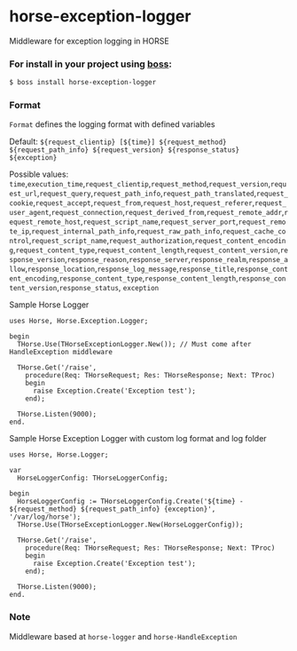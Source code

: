 # horse-exception-logger
Middleware for exception logging in HORSE

### For install in your project using [boss](https://github.com/HashLoad/boss):
``` sh
$ boss install horse-exception-logger
```

### Format
`Format` defines the logging format with defined variables

Default: `${request_clientip} [${time}] ${request_method} ${request_path_info} ${request_version} ${response_status} ${exception}`

Possible values: `time`,`execution_time`,`request_clientip`,`request_method`,`request_version`,`request_url`,`request_query`,`request_path_info`,`request_path_translated`,`request_cookie`,`request_accept`,`request_from`,`request_host`,`request_referer`,`request_user_agent`,`request_connection`,`request_derived_from`,`request_remote_addr`,`request_remote_host`,`request_script_name`,`request_server_port`,`request_remote_ip`,`request_internal_path_info`,`request_raw_path_info`,`request_cache_control`,`request_script_name`,`request_authorization`,`request_content_encoding`,`request_content_type`,`request_content_length`,`request_content_version`,`response_version`,`response_reason`,`response_server`,`response_realm`,`response_allow`,`response_location`,`response_log_message`,`response_title`,`response_content_encoding`,`response_content_type`,`response_content_length`,`response_content_version`,`response_status`, `exception`

Sample Horse Logger
```delphi
uses Horse, Horse.Exception.Logger;

begin
  THorse.Use(THorseExceptionLogger.New()); // Must come after HandleException middleware

  THorse.Get('/raise',
    procedure(Req: THorseRequest; Res: THorseResponse; Next: TProc)
    begin
      raise Exception.Create('Exception test');
    end);

  THorse.Listen(9000);
end.
```

Sample Horse Exception Logger with custom log format and log folder
```delphi
uses Horse, Horse.Logger;

var
  HorseLoggerConfig: THorseLoggerConfig;

begin
  HorseLoggerConfig := THorseLoggerConfig.Create('${time} - ${request_method} ${request_path_info} {exception}', '/var/log/horse');
  THorse.Use(THorseExceptionLogger.New(HorseLoggerConfig));

  THorse.Get('/raise',
    procedure(Req: THorseRequest; Res: THorseResponse; Next: TProc)
    begin
      raise Exception.Create('Exception test');
    end);

  THorse.Listen(9000);
end.
```


### Note
Middleware based at `horse-logger` and `horse-HandleException`
